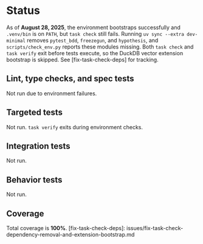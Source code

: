 # Status

As of **August 28, 2025**, the environment bootstraps successfully and `.venv/bin` is on
`PATH`, but `task check` still fails. Running `uv sync --extra dev-minimal` removes
`pytest_bdd`, `freezegun`, and `hypothesis`, and `scripts/check_env.py` reports these modules
missing. Both `task check` and `task verify` exit before tests execute, so the DuckDB
vector extension bootstrap is skipped. See
[fix-task-check-deps] for tracking.

## Lint, type checks, and spec tests
Not run due to environment failures.

## Targeted tests
Not run. `task verify` exits during environment checks.

## Integration tests
Not run.

## Behavior tests
Not run.

## Coverage
Total coverage is **100%**.
[fix-task-check-deps]: issues/fix-task-check-dependency-removal-and-extension-bootstrap.md
